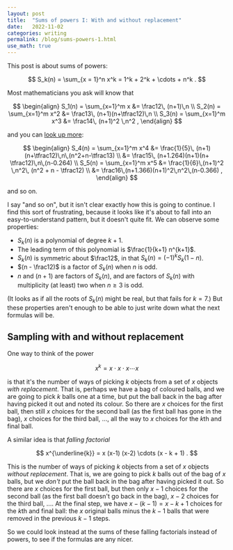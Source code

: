 ```yaml
---
layout: post
title:  "Sums of powers I: With and without replacement"
date:   2022-11-02
categories: writing
permalink: /blog/sums-powers-1.html
use_math: true
---
```


This post is about sums of powers:

$$ S_k(n) = \sum_{x = 1}^n x^k = 1^k + 2^k + \cdots + n^k . $$

Most mathematicians you ask will know that

$$ \begin{align}
S_1(n) = \sum_{x=1}^m x &= \frac12\, (n+1)\,n \\
S_2(n) = \sum_{x=1}^m x^2 &= \frac13\, (n+1)(n+\tfrac12)\,n \\
S_3(n) = \sum_{x=1}^m x^3 &= \frac14\, (n+1)^2 \,n^2 ,
\end{align} $$

and you can [look up more](https://mathworld.wolfram.com/FaulhabersFormula.html):

$$ \begin{align}
S_4(n) = \sum_{x=1}^m x^4  &= \frac{1}{5}\, (n+1)(n+\tfrac12)\,n\,(n^2+n-\tfrac13) \\
  &= \frac15\, (n+1.264)(n+1)(n+ \tfrac12)\,n\,(n-0.264) \\
S_5(n) = \sum_{x=1}^m x^5  &= \frac{1}{6}\,(n+1)^2 \,n^2\, (n^2 + n - \tfrac12) \\
  &= \frac16\,(n+1.366)(n+1)^2\,n^2\,(n-0.366) ,
\end{align} $$

and so on.

I say "and so on", but it isn't clear exactly how this is going to continue. I find this sort of frustrating, because it looks like it's about to fall into an easy-to-understand pattern, but it doesn't quite fit. We can observe some properties:

* $S_k(n)$ is a polynomial of degree $k+1$.
* The leading term of this polynomial is $\frac{1}{k+1} n^{k+1}$.
* $S_k(n)$ is symmetric about $\frac12$, in that $S_k(n) = (-1)^k S_k(1 - n)$.
* $(n - \frac12)$ is a factor of $S_k(n)$ when $n$ is odd.
* $n$ and $(n+1)$ are factors of $S_k(n)$, and are factors of $S_k(n)$ with multiplicity (at least) two when $n \geq 3$ is odd.

(It looks as if all the roots of $S_k(n)$ might be real, but that fails for $k=7$.) But these properties aren't enough to be able to just write down what the next formulas will be.

## Sampling with and without replacement

One way to think of the power

$$ x^k = x \cdot x \cdot x \cdots x $$

is that it's the number of ways of picking $k$ objects from a set of $x$ objects *with replacement*. That is, perhaps we have a bag of coloured balls, and we are going to pick $k$ balls one at a time, but put the ball back in the bag after having picked it out and noted its colour. So there are $x$ choices for the first ball, then still $x$ choices for the second ball (as the first ball has gone in the bag), $x$ choices for the third ball, ..., all the way to $x$ choices for the $k$th and final ball.

A similar idea is that *falling factorial*

$$ x^{\underline{k}} = x (x-1) (x-2) \cdots (x - k + 1) . $$

This is the number of ways of picking $k$ objects from a set of $x$ objects *without replacement*. That is, we are going to pick $k$ balls out of the bag of $x$ balls, but we *don't* put the ball back in the bag after having picked it out. So there are $x$ choices for the first ball, but then only $x-1$ choices for the second ball (as the first ball doesn't go back in the bag), $x-2$ choices for the third ball, .... At the final step, we have $x - (k - 1) = x - k + 1$ choices for the $k$th and final ball: the $x$ original balls minus the $k-1$ balls that were removed in the previous $k-1$ steps.

So we could look instead at the sums of these falling factorials instead of powers, to see if the formulas are any nicer.

